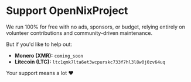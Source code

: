 # Support OpenNixProject

We run 100% for free with no ads, sponsors, or budget, relying entirely on volunteer contributions and community-driven maintenance.

But if you'd like to help out:

- **Monero (XMR):** `coming_soon`
- **Litecoin (LTC):** `ltc1qmk7lta6et3wcpurskc733f7hl3l8w0j0zv64uq`

Your support means a lot ❤️
